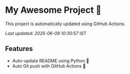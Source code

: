 # My Awesome Project 🚀

This project is automatically updated using GitHub Actions.

_Last updated: 2025-06-09 10:30:57 IST_

## Features
- Auto-update README using Python 🐍
- Auto Git push with GitHub Actions 🤖
